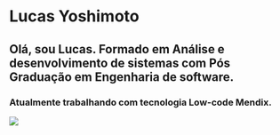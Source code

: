 # Lucas Yoshimoto

## <p> Olá, sou Lucas. Formado em Análise e desenvolvimento de sistemas com Pós Graduação em Engenharia de software. </p>
### <p>Atualmente trabalhando com tecnologia Low-code Mendix.</p>
<a href="https://www.linkedin.com/in/lucas-yoshimoto/" target="_blank"><img src="https://img.shields.io/badge/-LinkedIn-%230077B5?style=for-the-badge&logo=linkedin&logoColor=white" target="_blank"></a> 